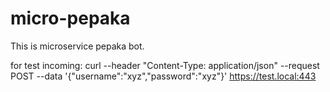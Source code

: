 # micro-pepaka
This is microservice pepaka bot.

for test incoming:
curl --header "Content-Type: application/json" --request POST --data '{"username":"xyz","password":"xyz"}' https://test.local:443
